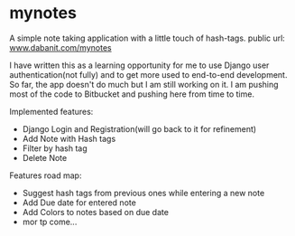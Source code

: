 mynotes
=======

A  simple note taking application with a little touch of hash-tags.
public url: www.dabanit.com/mynotes

I have written this as a learning opportunity for me to use Django user authentication(not fully) and to get more 
used to end-to-end development. So far, the app doesn't do much but I am still working on it. I am pushing most of
the code to Bitbucket and pushing here from time to time. 

Implemented features: 
* Django Login and Registration(will go back to it for refinement)
* Add Note with Hash tags
* Filter by hash tag
* Delete Note

Features road map:
* Suggest hash tags from previous ones while entering a new note
* Add Due date for entered note
* Add Colors to notes based on due date
* mor tp come...

